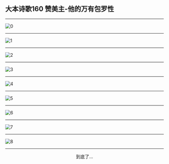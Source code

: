 
## 大本诗歌160 赞美主-他的万有包罗性
        
<div id="aplayer0"></div>

<div id="aplayer1"></div>

<div id="aplayer2"></div>

---

<img alt="0" data-original="https://cdn.jsdelivr.net/gh/k34869/shi/data/d0154/0">

---

<img alt="1" data-original="https://cdn.jsdelivr.net/gh/k34869/shi/data/d0154/1">

---

<img alt="2" data-original="https://cdn.jsdelivr.net/gh/k34869/shi/data/d0154/2">

---

<img alt="3" data-original="https://cdn.jsdelivr.net/gh/k34869/shi/data/d0154/3">

---

<img alt="4" data-original="https://cdn.jsdelivr.net/gh/k34869/shi/data/d0154/4">

---

<img alt="5" data-original="https://cdn.jsdelivr.net/gh/k34869/shi/data/d0154/5">

---

<img alt="6" data-original="https://cdn.jsdelivr.net/gh/k34869/shi/data/d0154/6">

---

<img alt="7" data-original="https://cdn.jsdelivr.net/gh/k34869/shi/data/d0154/7">

---

<img alt="8" data-original="https://cdn.jsdelivr.net/gh/k34869/shi/data/d0154/8">

---

<p style="text-align: center">到底了...</p>

<script src="/js/dist-view.js"></script>

<script>
MAIN.id = 'd0154';
        
const ap0 = new APlayer({
    container: document.getElementById('aplayer0'),
    volume: 1,
    loop: 'none',
    preload: 'none',
    audio: [{
        name: 'D160.mp3',
        artist: '大本诗歌',
        url: 'https://res.wx.qq.com/voice/getvoice?mediaid=MzI0NTk3MDM5M18yMjQ3NTIwMTU3',
        cover: '/favicon'
    }]
});
const ap1 = new APlayer({
    container: document.getElementById('aplayer1'),
    volume: 1,
    loop: 'none',
    preload: 'none',
    audio: [{
        name: 'D160第一节领唱.mp3',
        artist: '大本诗歌',
        url: 'https://res.wx.qq.com/voice/getvoice?mediaid=MzI0NTk3MDM5M18yMjQ3NTIwMTU4',
        cover: '/favicon'
    }]
});
const ap2 = new APlayer({
    container: document.getElementById('aplayer2'),
    volume: 1,
    loop: 'none',
    preload: 'none',
    audio: [{
        name: 'D160教唱版.mp3',
        artist: '大本诗歌',
        url: 'https://res.wx.qq.com/voice/getvoice?mediaid=MzI0NTk3MDM5M18yMjQ3NTIwMTU5',
        cover: '/favicon'
    }]
});
</script>
